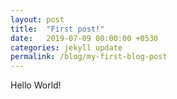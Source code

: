 ```yaml
---
layout: post
title:  "First post!"
date:   2019-07-09 00:00:00 +0530
categories: jekyll update
permalink: /blog/my-first-blog-post
---
```


Hello World!